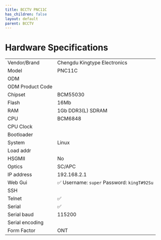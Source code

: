 ```yaml
---
title: BCCTV PNC11C
has_children: false
layout: default
parent: BCCTV
---
```


# Hardware Specifications

|                  |             |
| ---------------- | ----------- |
| Vendor/Brand     | Chengdu Kingtype Electronics  |
| Model            | PNC11C  |
| ODM              |          |
| ODM Product Code |             |
| Chipset          | BCM55030    |
| Flash            | 16Mb            |
| RAM              | 1Gb DDR3(L) SDRAM             |
| CPU              | BCM6848            |
| CPU Clock        |             |
| Bootloader       |             |
| System           | Linux            |
| Load addr        |             |
| HSGMII           | No          |
| Optics           | SC/APC      |
| IP address       | 192.168.2.1 |
| Web Gui          | ✅ Username: `super` Password: `kingT#92Su`          |
| SSH              |             |
| Telnet           | ✅          |
| Serial           | ✅          |
| Serial baud      | 115200      |
| Serial encoding  |             |
| Form Factor      | ONT         |